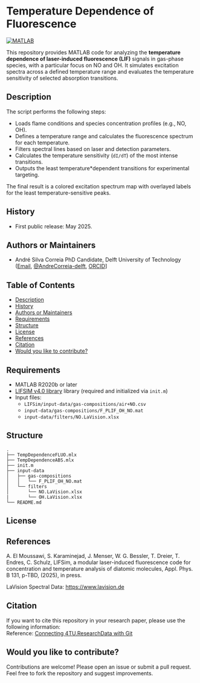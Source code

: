 # Temperature Dependence of Fluorescence

[![MATLAB](https://img.shields.io/badge/Code*MATLAB*orange)](https://www.mathworks.com/products/matlab.html)

This repository provides MATLAB code for analyzing the **temperature dependence of laser-induced fluorescence (LIF)** signals in gas-phase species, with a particular focus on NO and OH. It simulates excitation spectra across a defined temperature range and evaluates the temperature sensitivity of selected absorption transitions.

## Description

The script performs the following steps:
* Loads flame conditions and species concentration profiles (e.g., NO, OH).
* Defines a temperature range and calculates the fluorescence spectrum for each temperature.
* Filters spectral lines based on laser and detection parameters.
* Calculates the temperature sensitivity (`dI/dT`) of the most intense transitions.
* Outputs the least temperature*dependent transitions for experimental targeting.

The final result is a colored excitation spectrum map with overlayed labels for the least temperature-sensitive peaks.

## History

* First public release: May 2025.

## Authors or Maintainers

* André Silva Correia
  PhD Candidate, Delft University of Technology  
  ([Email](mailto:a.s.correia@tudelft.nl),
  [@AndreCorreia-delft](https://github.com/AndreCorreia-delft),
  [ORCID](https://orcid.org/0009-0004-6075-4530)]

## Table of Contents

* [Description](#description)
* [History](#history)
* [Authors or Maintainers](#authors*or*maintainers)
* [Requirements](#requirements)
* [Structure](#structure)
* [License](#license)
* [References](#references)
* [Citation](#citation)
* [Would you like to contribute?](#would*you*like*to*contribute)

## Requirements

* MATLAB R2020b or later
* [LIFSIM v4.0 library](https://github.com/LIFSim/LIFSim) library (required and initialized via `init.m`)
* Input files:
  * `LIFSim/input-data/gas-compositions/air+NO.csv`
  * `input-data/gas-compositions/F_PLIF_OH_NO.mat`
  * `input-data/filters/NO.LaVision.xlsx`

## Structure

```
.
├── TempDependenceFLUO.mlx
├── TempDependenceABS.mlx
├── init.m
├── input-data
│   ├── gas-compositions
│   │   └── F_PLIF_OH_NO.mat
│   └── filters
│       └── NO.LaVision.xlsx
|       └── OH.LaVision.xlsx
└── README.md
```

## License
<!--
[![License: MIT](https://img.shields.io/badge/License*MIT*yellow.svg)](https://opensource.org/licenses/MIT)

This repository is released under the **MIT License**. See the LICENSE file for details.

© 2025 André Silva Correia. All rights reserved.
-->
## References

A. El Moussawi, S. Karaminejad, J. Menser, W. G. Bessler, T. Dreier, T. Endres, C. Schulz, LIFSim, a modular laser-induced fluorescence code for concentration and temperature analysis of diatomic molecules, Appl. Phys. B 131, p-TBD, (2025), in press.

LaVision Spectral Data: https://www.lavision.de

## Citation

If you want to cite this repository in your research paper, please use the following information:   
        Reference: [Connecting 4TU.ResearchData with Git](https://data.4tu.nl/info/about-your-data/getting-started)
<!--
If you use this code, please cite:
> A.S. Correia, "Temperature Dependence of LIF Excitation Lines for NO and OH", Delft University of Technology, 2025.
-->
## Would you like to contribute?

Contributions are welcome! Please open an issue or submit a pull request. Feel free to fork the repository and suggest improvements.

